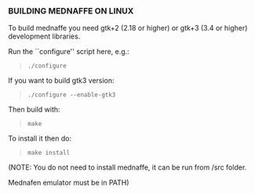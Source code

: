 ### BUILDING MEDNAFFE ON LINUX ###

To build mednaffe you need gtk+2 (2.18 or higher)
or gtk+3 (3.4 or higher) development libraries.

Run the ``configure'' script here, e.g.:
> `./configure `

If you want to build gtk3 version:
> `./configure --enable-gtk3`

Then build with:
> `make`

To install it then do:
> `make install`

(NOTE:
You do not need to install mednaffe, it can be run from /src folder.

Mednafen emulator must be in PATH)